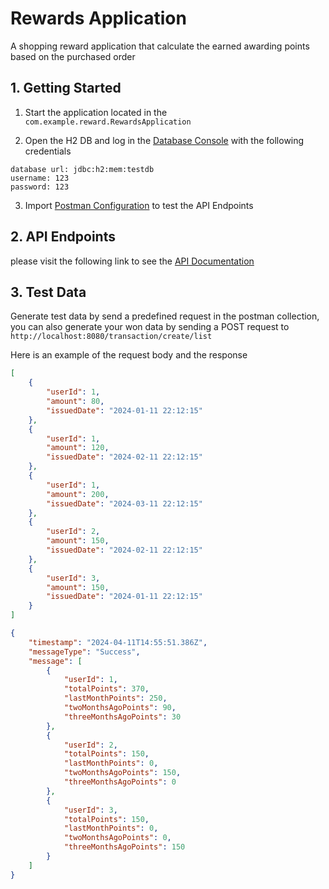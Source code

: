# Rewards Application
A shopping reward application that calculate the earned awarding points based on the purchased order

## 1. Getting Started
1. Start the application located in the `com.example.reward.RewardsApplication`


2. Open the H2 DB and log in the [Database Console](http://localhost:8080/database) with the following credentials

```
database url: jdbc:h2:mem:testdb
username: 123
password: 123
```
3. Import [Postman Configuration](./postman.json) to test the API Endpoints

## 2. API Endpoints
please visit the following link to see the [API Documentation](http://localhost:8080/swagger-ui.html)

## 3. Test Data
Generate test data by send a predefined request in the postman collection, you can also generate your won data by sending a POST request to `http://localhost:8080/transaction/create/list`

Here is an example of the request body and the response
```json
[
    {
        "userId": 1,
        "amount": 80,
        "issuedDate": "2024-01-11 22:12:15"
    },
    {
        "userId": 1,
        "amount": 120,
        "issuedDate": "2024-02-11 22:12:15"
    },
    {
        "userId": 1,
        "amount": 200,
        "issuedDate": "2024-03-11 22:12:15"
    },
    {
        "userId": 2,
        "amount": 150,
        "issuedDate": "2024-02-11 22:12:15"
    },
    {
        "userId": 3,
        "amount": 150,
        "issuedDate": "2024-01-11 22:12:15"
    }
]
```
```json
{
    "timestamp": "2024-04-11T14:55:51.386Z",
    "messageType": "Success",
    "message": [
        {
            "userId": 1,
            "totalPoints": 370,
            "lastMonthPoints": 250,
            "twoMonthsAgoPoints": 90,
            "threeMonthsAgoPoints": 30
        },
        {
            "userId": 2,
            "totalPoints": 150,
            "lastMonthPoints": 0,
            "twoMonthsAgoPoints": 150,
            "threeMonthsAgoPoints": 0
        },
        {
            "userId": 3,
            "totalPoints": 150,
            "lastMonthPoints": 0,
            "twoMonthsAgoPoints": 0,
            "threeMonthsAgoPoints": 150
        }
    ]
}
```












